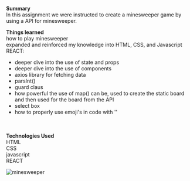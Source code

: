 <strong>Summary</strong><br/>
In this assignment we were instructed to create a minesweeper game by using a API for minesweeper. 

<strong>Things learned</strong><br/>
how to play minesweeper<br/>
expanded and reinforced my knowledge into HTML, CSS, and Javascript<br/>
REACT:<br/>
 - deeper dive into the use of state and props<br/>
 - deeper dive into the use of components<br/>
 - axios library for fetching data <br/>
 - parsInt()
 - guard claus
 - how powerful the use of map() can be, used to create the static board and then used for the board from the API<br/>
 - select box<br/>
 - how to properly use emoji's in code with '<span>' <br/>

<br/> 
<br/>
<strong>Technologies Used</strong><br/>
HTML<br/>
CSS<br/>
javascript<br/>
REACT<br/>


![minesweeper](https://user-images.githubusercontent.com/44300521/49701374-a7f25c00-fbb9-11e8-82fe-018d4ba39ce5.gif)
